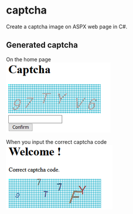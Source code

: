 # captcha
Create a captcha image on ASPX web page in C#.

## Generated captcha

On the home page  
![Alt text](assets/homeCaptcha.PNG?raw=true "Home Captcha")

When you input the correct captcha code  
![Alt text](assets/userCaptcha.PNG?raw=true "User Captcha")
